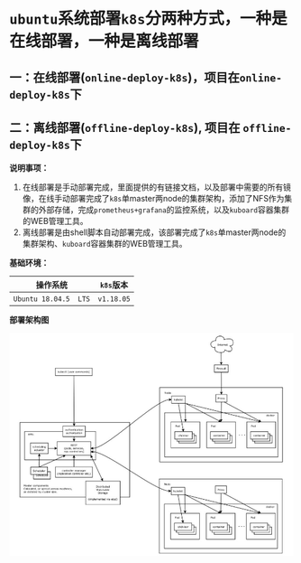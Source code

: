 # `ubuntu`系统部署`k8s`分两种方式，一种是在线部署，一种是离线部署



## 一：在线部署(`online-deploy-k8s`)，项目在`online-deploy-k8s`下



## 二：离线部署(`offline-deploy-k8s`), 项目在 `offline-deploy-k8s`下

**说明事项：**

1. 在线部署是手动部署完成，里面提供的有链接文档，以及部署中需要的所有镜像，在线手动部署完成了`k8s`单master两node的集群架构，添加了NFS作为集群的外部存储，完成`prometheus+grafana`的监控系统，以及`kuboard`容器集群的WEB管理工具。
2. 离线部署是由shell脚本自动部署完成，该部署完成了`k8s`单master两node的集群架构、`kuboard`容器集群的WEB管理工具。



**基础环境：**

| 操作系统              | `k8s`版本  |
| --------------------- | ---------- |
| `Ubuntu 18.04.5  LTS` | `v1.18.05` |





**部署架构图**

![k8s架构图](./k8s.png)


